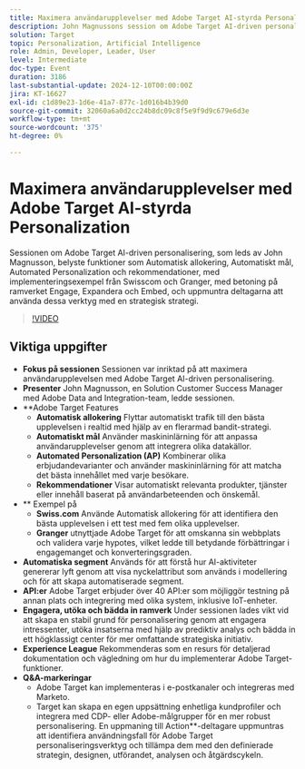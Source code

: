 ```yaml
---
title: Maximera användarupplevelser med Adobe Target AI-styrda Personalization
description: John Magnussons session om Adobe Target AI-driven personalisering belyste viktiga funktioner och exempel med betoning på ramverket Engage, Expand och Embed.
solution: Target
topic: Personalization, Artificial Intelligence
role: Admin, Developer, Leader, User
level: Intermediate
doc-type: Event
duration: 3186
last-substantial-update: 2024-12-10T00:00:00Z
jira: KT-16627
exl-id: c1d89e23-1d6e-41a7-877c-1d016b4b39d0
source-git-commit: 32060a6a0d2cc24b8dc09c8f5e9f9d9c679e6d3e
workflow-type: tm+mt
source-wordcount: '375'
ht-degree: 0%

---
```


# Maximera användarupplevelser med Adobe Target AI-styrda Personalization

Sessionen om Adobe Target AI-driven personalisering, som leds av John Magnusson, belyste funktioner som Automatisk allokering, Automatiskt mål, Automated Personalization och rekommendationer, med implementeringsexempel från Swisscom och Granger, med betoning på ramverket Engage, Expandera och Embed, och uppmuntra deltagarna att använda dessa verktyg med en strategisk strategi.

>[!VIDEO](https://video.tv.adobe.com/v/3440934/?learn=on&enablevpops)

## Viktiga uppgifter

* **Fokus på sessionen** Sessionen var inriktad på att maximera användarupplevelsen med Adobe Target AI-driven personalisering.
* **Presenter** John Magnusson, en Solution Customer Success Manager med Adobe Data and Integration-team, ledde sessionen.
* **Adobe Target Features
   * **Automatisk allokering** Flyttar automatiskt trafik till den bästa upplevelsen i realtid med hjälp av en flerarmad bandit-strategi.
   * **Automatiskt mål** Använder maskininlärning för att anpassa användarupplevelser genom att integrera olika datakällor.
   * **Automated Personalization (AP)** Kombinerar olika erbjudandevarianter och använder maskininlärning för att matcha det bästa innehållet med varje besökare.
   * **Rekommendationer** Visar automatiskt relevanta produkter, tjänster eller innehåll baserat på användarbeteenden och önskemål.
* ** Exempel på &#x200B;
   * **Swiss.com** Använde Automatisk allokering för att identifiera den bästa upplevelsen i ett test med fem olika upplevelser.
   * **Granger** utnyttjade Adobe Target för att omskanna sin webbplats och validera varje hypotes, vilket ledde till betydande förbättringar i engagemanget och konverteringsgraden.
* **Automatiska segment** Används för att förstå hur AI-aktiviteter genererar lyft genom att visa nyckelattribut som används i modellering och för att skapa automatiserade segment.
* **API:er** Adobe Target erbjuder över 40 API:er som möjliggör testning på annan plats och integrering med olika system, inklusive IoT-enheter.
* **Engagera, utöka och bädda in ramverk** Under sessionen lades vikt vid att skapa en stabil grund för personalisering genom att engagera intressenter, utöka insatserna med hjälp av prediktiv analys och bädda in ett högklassigt center för mer omfattande strategiska initiativ.
* **Experience League** Rekommenderas som en resurs för detaljerad dokumentation och vägledning om hur du implementerar Adobe Target-funktioner.
* **Q&amp;A-markeringar**
   * Adobe Target kan implementeras i e-postkanaler och integreras med Marketo.
   * Target kan skapa en egen uppsättning enhetliga kundprofiler och integrera med CDP- eller Adobe-målgrupper för en mer robust personalisering. En uppmaning till Action**-deltagare uppmuntras att identifiera användningsfall för Adobe Target personaliseringsverktyg och tillämpa dem med den definierade strategin, designen, utförandet, analysen och åtgärdscykeln.

